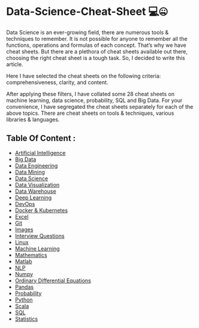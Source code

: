 # Data-Science-Cheat-Sheet 💻🤐

Data Science is an ever-growing field, there are numerous tools & techniques to remember. It is not possible for anyone to remember all the functions, operations and formulas of each concept. That’s why we have cheat sheets. But there are a plethora of cheat sheets available out there, choosing the right cheat sheet is a tough task. So, I decided to write this article.

Here I have selected the cheat sheets on the following criteria: comprehensiveness, clarity, and content.

After applying these filters, I have collated some 28 cheat sheets on machine learning, data science, probability, SQL and Big Data. For your convenience, I have segregated the cheat sheets separately for each of the above topics. There are cheat sheets on tools & techniques, various libraries & languages.

## Table Of Content : 

- [Artificial Intelligence](Artificial%20Intelligence/README.md)
- [Big Data](Big%20Data/README.md)
- [Data Engineering](Data%20Engineering/README.md)
- [Data Mining](Data%20Mining/README.md)
- [Data Science](Data%20Science/README.md)
- [Data Visualization](Data%20Visualization/README.md)
- [Data Warehouse](Data%20Warehouse/README.md)
- [Deep Learning](Deep%20Learning/README.md)
- [DevOps](DevOps/README.md)
- [Docker & Kubernetes](Docker%20&%20Kubernetes/README.md)
- [Excel](Excel/README.md)
- [Git](Git/README.md)
- [Images](Images//README.md)
- [Interview Questions](Interview%20Questions/README.md)
- [Linux](Linux/README.md)
- [Machine Learning](https://github.com/abhat222/Data-Science--Cheat-Sheet#machine-learning)
- [Mathematics](Mathematics/README.md)
- [Matlab](Matlab/README.md)
- [NLP](NLP/README.md)
- [Numpy](Numpy/README.md)
- [Ordinary Differential Equations](Ordinary%20Differential%20Equations/README.md)
- [Pandas](Pandas/README.md)
- [Probability](Probability/README.md)
- [Python](Python/README.md)
- [Scala](Scala/README.md)
- [SQL](SQL/README.md)
- [Statistics](Statistics/README.md)